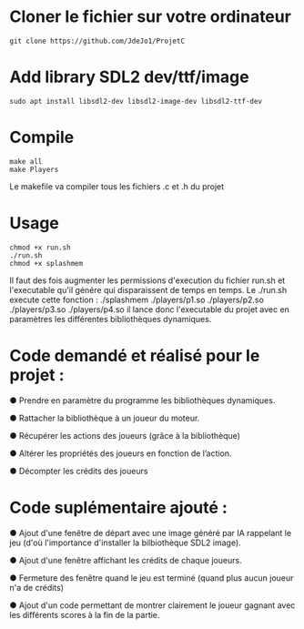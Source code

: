 # Cloner le fichier sur votre ordinateur
```
git clone https://github.com/JdeJo1/ProjetC
```


# Add library SDL2 dev/ttf/image
```
sudo apt install libsdl2-dev libsdl2-image-dev libsdl2-ttf-dev
```

# Compile
```
make all
make Players
```
Le makefile va compiler tous les fichiers .c et .h du projet

# Usage
```
chmod +x run.sh
./run.sh
chmod +x splashmem
```
Il faut des fois augmenter les permissions d'execution du fichier run.sh et l'executable qu'il génére qui disparaissent de temps en temps.
Le ./run.sh execute cette fonction : ./splashmem ./players/p1.so ./players/p2.so ./players/p3.so ./players/p4.so il lance donc l'executable du projet avec en paramètres les différentes bibliothèques dynamiques.



# Code demandé et réalisé pour le projet : 

● Prendre en paramètre du programme les bibliothèques dynamiques.

● Rattacher la bibliothèque à un joueur du moteur.

● Récupérer les actions des joueurs (grâce à la bibliothèque)

● Altérer les propriétés des joueurs en fonction de l’action.

● Décompter les crédits des joueurs

# Code suplémentaire ajouté :

● Ajout d'une fenêtre de départ avec une image généré par IA rappelant le jeu (d'où l'importance d'installer la bilbiothèque SDL2 image).

● Ajout d'une fenêtre affichant les crédits de chaque joueurs.

● Fermeture des fenêtre quand le jeu est terminé (quand plus aucun joueur n'a de crédits)

● Ajout d'un code permettant de montrer clairement le joueur gagnant avec les différents scores à la fin de la partie.

